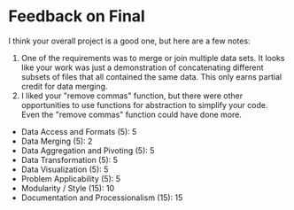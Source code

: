# Feedback on Final

I think your overall project is a good one, but here are a few notes:
1. One of the requirements was to merge or join multiple data sets. It looks like your work was just a demonstration of concatenating different subsets of files that all contained the same data. This only earns partial credit for data merging.
2. I liked your "remove commas" function, but there were other opportunities to use functions for abstraction to simplify your code. Even the "remove commas" function could have done more.


* Data Access and Formats (5): 5
* Data Merging (5): 2
* Data Aggregation and Pivoting (5): 5
* Data Transformation (5): 5
* Data Visualization (5): 5
* Problem Applicability (5): 5
* Modularity / Style (15): 10
* Documentation and Processionalism (15): 15
